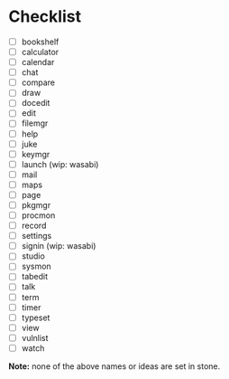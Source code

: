 # Checklist

  - [ ] bookshelf
  - [ ] calculator
  - [ ] calendar
  - [ ] chat
  - [ ] compare
  - [ ] draw
  - [ ] docedit
  - [ ] edit
  - [ ] filemgr
  - [ ] help
  - [ ] juke
  - [ ] keymgr
  - [ ] launch (wip: wasabi)
  - [ ] mail
  - [ ] maps
  - [ ] page
  - [ ] pkgmgr
  - [ ] procmon
  - [ ] record
  - [ ] settings
  - [ ] signin (wip: wasabi)
  - [ ] studio
  - [ ] sysmon
  - [ ] tabedit
  - [ ] talk
  - [ ] term
  - [ ] timer
  - [ ] typeset
  - [ ] view
  - [ ] vulnlist
  - [ ] watch

**Note:** none of the above names or ideas are set in stone.

